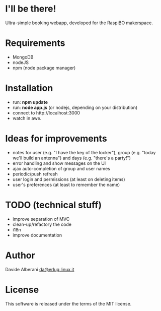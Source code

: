 I'll be there!
==============

Ultra-simple booking webapp, developed for the RaspiBO makerspace.

Requirements
============

* MongoDB
* nodeJS
* npm (node package manager)

Installation
============

* run: **npm update**
* run: **node app.js** (or nodejs, depending on your distribution)
* connect to http://localhost:3000
* watch in awe.

Ideas for improvements
======================

* notes for user (e.g. "I have the key of the locker"), group (e.g. "today we'll build an antenna") and days (e.g. "there's a party!")
* error handling and show messages on the UI
* ajax auto-completion of group and user names
* periodic/push refresh
* user login and permissions (at least on deleting items)
* user's preferences (at least to remember the name)

TODO (technical stuff)
======================

* improve separation of MVC
* clean-up/refactory the code
* i18n
* improve documentation

Author
======

Davide Alberani <da@erlug.linux.it>

License
=======

This software is released under the terms of the MIT license.


